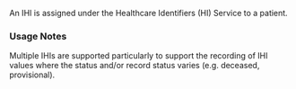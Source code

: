 An IHI is assigned under the Healthcare Identifiers (HI) Service to a patient.

### Usage Notes

Multiple IHIs are supported particularly to support the recording of IHI values where the status and/or record status varies (e.g. deceased, provisional).
